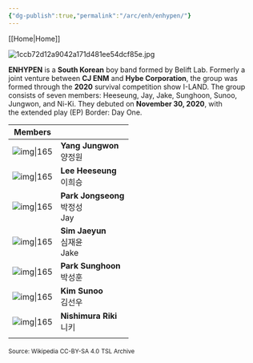 ```yaml
---
{"dg-publish":true,"permalink":"/arc/enh/enhypen/"}
---
```


[[Home\|Home]]

![1ccb72d12a9042a171d481ee54dcf85e.jpg](/img/user/b%20storage/a%20storage/1ccb72d12a9042a171d481ee54dcf85e.jpg)

**ENHYPEN** is a **South Korean** boy band formed by Belift Lab. Formerly a joint venture between **CJ ENM** and **Hybe Corporation**, the group was formed through the **2020** survival competition show I-LAND. The group consists of seven members: Heeseung, Jay, Jake, Sunghoon, Sunoo, Jungwon, and Ni-Ki. They debuted on **November 30, 2020**, with the extended play (EP) Border: Day One.


| Members               |                                  |
| --------------------- | -------------------------------- |
| ![img\|165](/img/user/arc/enh/enhyassets/jw.jpg)   | **Yang Jungwon**<br>양정원          |
| ![img\|165](/img/user/arc/enh/enhyassets/lhs.jpg)  | **Lee Heeseung**<br>이희승          |
| ![img\|165](/img/user/arc/enh/enhyassets/pjs.jpg)  | **Park Jongseong**<br>박정성<br>Jay |
| ![img\|165](/img/user/arc/enh/enhyassets/sjy.jpg)  | **Sim Jaeyun**<br>심재윤<br>Jake    |
| ![img\|165](/img/user/arc/enh/enhyassets/psh.jpg)  | **Park Sunghoon**<br>박성훈         |
| ![img\|165](/img/user/arc/enh/enhyassets/ksn.jpg)  | **Kim Sunoo**<br>김선우             |
| ![img\|165](/img/user/arc/enh/enhyassets/niki.jpg) | **Nishimura Riki**<br>니키         |
|                       |                                  |

<small>Source: Wikipedia CC-BY-SA 4.0</small>
<small>TSL Archive</small>

<script src="https://starryxoxo.github.io/treeajmgar/src/helpers/imagelist.js"></script>
<script src="https://starryxoxo.github.io/treeajmgar/src/helpers/setTheme.js"></script>